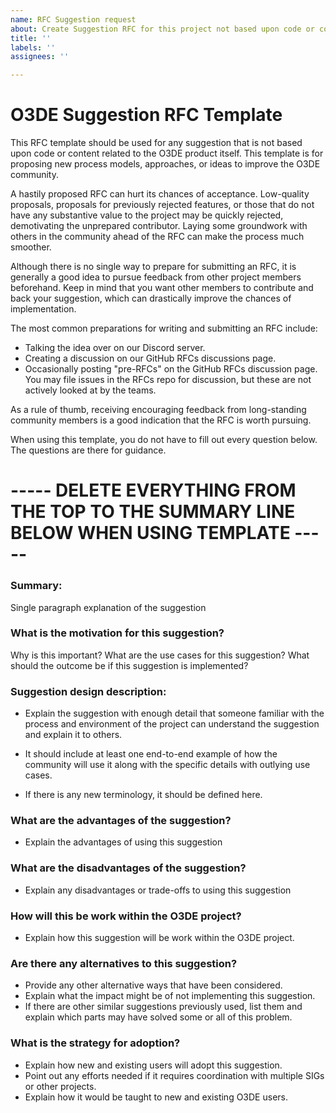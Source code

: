 ```yaml
---
name: RFC Suggestion request
about: Create Suggestion RFC for this project not based upon code or content related to the O3DE product itself
title: ''
labels: ''
assignees: ''

---
```


# O3DE Suggestion RFC Template
This RFC template should be used for any suggestion that is not based upon code or content related to the O3DE product itself. This template is for proposing new process models, approaches, or ideas to improve the O3DE community.

A hastily proposed RFC can hurt its chances of acceptance. Low-quality proposals, proposals for previously rejected features, or those that do not have any substantive value to the project may be quickly rejected, demotivating the unprepared contributor. Laying some groundwork with others in the community ahead of the RFC can make the process much smoother.

Although there is no single way to prepare for submitting an RFC, it is generally a good idea to pursue feedback from other project members beforehand. Keep in mind that you want other members to contribute and back your suggestion, which can drastically improve the chances of implementation.

The most common preparations for writing and submitting an RFC include:
- Talking the idea over on our Discord server.
- Creating a discussion on our GitHub RFCs discussions page.
- Occasionally posting "pre-RFCs" on the GitHub RFCs discussion page.
You may file issues in the RFCs repo for discussion, but these are not actively looked at by the teams.

As a rule of thumb, receiving encouraging feedback from long-standing community members is a good indication that the RFC is worth pursuing.

When using this template, you do not have to fill out every question below. The questions are there for guidance.

# ----- DELETE EVERYTHING FROM THE TOP TO THE SUMMARY LINE BELOW WHEN USING TEMPLATE ----- #

### Summary:
Single paragraph explanation of the suggestion

### What is the motivation for this suggestion?
Why is this important? 
What are the use cases for this suggestion?
What should the outcome be if this suggestion is implemented?

### Suggestion design description:
- Explain the suggestion with enough detail that someone familiar with the process and environment of the project can understand the suggestion and explain it to others.
- It should include at least one end-to-end example of how the community will use it along with the specific details with outlying use cases. 

- If there is any new terminology, it should be defined here.

### What are the advantages of the suggestion?
- Explain the advantages of using this suggestion

### What are the disadvantages of the suggestion?
- Explain any disadvantages or trade-offs to using this suggestion

### How will this be work within the O3DE project?
- Explain how this suggestion will be work within the O3DE project.

### Are there any alternatives to this suggestion?
- Provide any other alternative ways that have been considered. 
- Explain what the impact might be of not implementing this suggestion.
- If there are other similar suggestions previously used, list them and explain which parts may have solved some or all of this problem.

### What is the strategy for adoption?
- Explain how new and existing users will adopt this suggestion.
- Point out any efforts needed if it requires coordination with multiple SIGs or other projects. 
- Explain how it would be taught to new and existing O3DE users.
